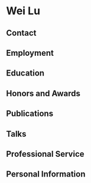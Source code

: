 # Wei Lu
## Contact

## Employment

## Education

## Honors and Awards

## Publications

## Talks

## Professional Service

## Personal Information
